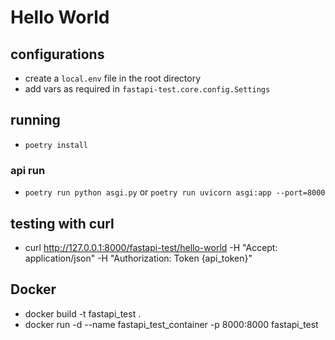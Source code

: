 # Hello World

## configurations

- create a `local.env` file in the root directory
- add vars as required in `fastapi-test.core.config.Settings`

## running

- `poetry install`

### api run

- `poetry run python asgi.py` or `poetry run uvicorn asgi:app --port=8000`

## testing with curl

- curl http://127.0.0.1:8000/fastapi-test/hello-world -H "Accept: application/json" -H "Authorization: Token {api_token}"

## Docker

- docker build -t fastapi_test .
- docker run -d --name fastapi_test_container -p 8000:8000 fastapi_test

